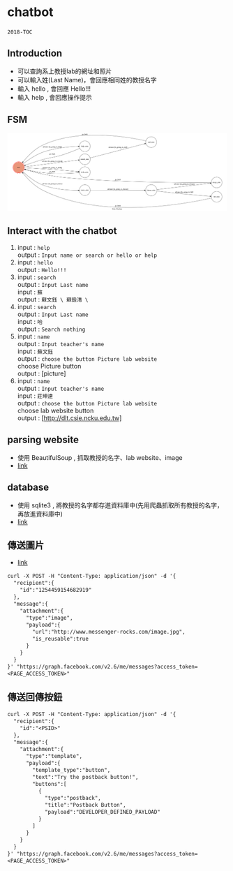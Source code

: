 # chatbot
`2018-TOC`
## Introduction
* 可以查詢系上教授lab的網址和照片
* 可以輸入姓(Last Name)，會回應相同姓的教授名字
* 輸入 hello , 會回應 Hello!!!
* 輸入 help , 會回應操作提示
## FSM
![picture](https://github.com/ArielWu0203/chatbot/blob/master/fsm.png)

## Interact with the chatbot
1. input : `help`</br>
    output : `Input name or search or hello or help`
2. input : `hello`</br>
    output : `Hello!!!`
3. input : `search`</br>
    output : `Input Last name`</br>
    input : `蘇`</br>
    output : `蘇文鈺 \ 蘇銓清 \`</br>
4. input : `search`</br>
    output : `Input Last name`</br>
    input : `哈`</br>
    output : `Search nothing`</br>
5. input : `name`</br>
    output : `Input teacher's name`</br>
    input : `蘇文鈺`</br>
    output : `choose the button
              Picture
              lab website`</br>
    choose Picture button</br>
    output : [picture]
 6. input : `name`</br>
    output : `Input teacher's name`</br>
    input : `莊坤達`</br>
    output : `choose the button
              Picture
              lab website`</br>
    choose lab website button</br>
    output : [http://dlt.csie.ncku.edu.tw]


## parsing website
* 使用 BeautifulSoup , 抓取教授的名字、lab website、image
* [link](https://github.com/ArielWu0203/chatbot/blob/master/bug_test.py)
## database
* 使用 sqlite3 , 將教授的名字都存進資料庫中(先用爬蟲抓取所有教授的名字，再放進資料庫中)
* [link](https://github.com/ArielWu0203/chatbot/blob/master/test_data.py)
## 傳送圖片
* [link](https://github.com/ArielWu0203/chatbot/blob/master/utils.py)
```=json
curl -X POST -H "Content-Type: application/json" -d '{
  "recipient":{
    "id":"1254459154682919"
  },
  "message":{
    "attachment":{
      "type":"image", 
      "payload":{
        "url":"http://www.messenger-rocks.com/image.jpg", 
        "is_reusable":true
      }
    }
  }
}' "https://graph.facebook.com/v2.6/me/messages?access_token=<PAGE_ACCESS_TOKEN>"
```
## 傳送回傳按鈕
```
curl -X POST -H "Content-Type: application/json" -d '{
  "recipient":{
    "id":"<PSID>"
  },
  "message":{
    "attachment":{
      "type":"template",
      "payload":{
        "template_type":"button",
        "text":"Try the postback button!",
        "buttons":[
          {
            "type":"postback",
            "title":"Postback Button",
            "payload":"DEVELOPER_DEFINED_PAYLOAD"
          }
        ]
      }
    }
  }
}' "https://graph.facebook.com/v2.6/me/messages?access_token=<PAGE_ACCESS_TOKEN>"
```
